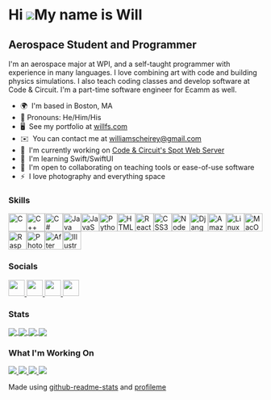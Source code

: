 Hi ![](https://user-images.githubusercontent.com/18350557/176309783-0785949b-9127-417c-8b55-ab5a4333674e.gif)My name is Will
============================================================================================================================

Aerospace Student and Programmer
--------------------------------

I'm an aerospace major at WPI, and a self-taught programmer with experience in many languages. I love combining art with code and building physics simulations. I also teach coding classes and develop software at Code & Circuit. I'm a part-time software engineer for Ecamm as well.

* 🌍  I'm based in Boston, MA
* 👨  Pronouns: He/Him/His
* 🖥️  See my portfolio at [willfs.com](http://willfs.com)
* ✉️  You can contact me at [williamscheirey@gmail.com](mailto:williamscheirey@gmail.com)
* 🚀  I'm currently working on [Code & Circuit's Spot Web Server](http://github.com/code-and-circuit/spot-web-server)
* 🧠  I'm learning Swift/SwiftUI
* 🤝  I'm open to collaborating on teaching tools or ease-of-use software
* ⚡  I love photography and everything space

### Skills


<p align="left">
<a href="https://docs.microsoft.com/en-us/cpp/?view=msvc-170" target="_blank" rel="noreferrer"><img src="https://raw.githubusercontent.com/danielcranney/readme-generator/main/public/icons/skills/c-colored.svg" width="36" height="36" alt="C" /></a><a href="https://docs.microsoft.com/en-us/cpp/?view=msvc-170" target="_blank" rel="noreferrer"><img src="https://raw.githubusercontent.com/danielcranney/readme-generator/main/public/icons/skills/cplusplus-colored.svg" width="36" height="36" alt="C++" /></a><a href="https://docs.microsoft.com/en-us/dotnet/csharp/" target="_blank" rel="noreferrer"><img src="https://raw.githubusercontent.com/danielcranney/readme-generator/main/public/icons/skills/csharp-colored.svg" width="36" height="36" alt="C#" /></a><a href="https://www.oracle.com/java/" target="_blank" rel="noreferrer"><img src="https://raw.githubusercontent.com/danielcranney/readme-generator/main/public/icons/skills/java-colored.svg" width="36" height="36" alt="Java" /></a><a href="https://developer.mozilla.org/en-US/docs/Web/JavaScript" target="_blank" rel="noreferrer"><img src="https://raw.githubusercontent.com/danielcranney/readme-generator/main/public/icons/skills/javascript-colored.svg" width="36" height="36" alt="JavaScript" /></a><a href="https://www.python.org/" target="_blank" rel="noreferrer"><img src="https://raw.githubusercontent.com/danielcranney/readme-generator/main/public/icons/skills/python-colored.svg" width="36" height="36" alt="Python" /></a><a href="https://developer.mozilla.org/en-US/docs/Glossary/HTML5" target="_blank" rel="noreferrer"><img src="https://raw.githubusercontent.com/danielcranney/readme-generator/main/public/icons/skills/html5-colored.svg" width="36" height="36" alt="HTML5" /></a><a href="https://reactjs.org/" target="_blank" rel="noreferrer"><img src="https://raw.githubusercontent.com/danielcranney/readme-generator/main/public/icons/skills/react-colored.svg" width="36" height="36" alt="React" /></a><a href="https://www.w3.org/TR/CSS/#css" target="_blank" rel="noreferrer"><img src="https://raw.githubusercontent.com/danielcranney/readme-generator/main/public/icons/skills/css3-colored.svg" width="36" height="36" alt="CSS3" /></a><a href="https://nodejs.org/en/" target="_blank" rel="noreferrer"><img src="https://raw.githubusercontent.com/danielcranney/readme-generator/main/public/icons/skills/nodejs-colored.svg" width="36" height="36" alt="NodeJS" /></a><a href="https://www.djangoproject.com/" target="_blank" rel="noreferrer"><img src="https://raw.githubusercontent.com/danielcranney/readme-generator/main/public/icons/skills/django-colored.svg" width="36" height="36" alt="Django" /></a><a href="https://aws.amazon.com" target="_blank" rel="noreferrer"><img src="https://raw.githubusercontent.com/danielcranney/readme-generator/main/public/icons/skills/aws-colored.svg" width="36" height="36" alt="Amazon Web Services" /></a><a href="https://www.linux.org" target="_blank" rel="noreferrer"><img src="https://raw.githubusercontent.com/danielcranney/readme-generator/main/public/icons/skills/linux-colored.svg" width="36" height="36" alt="Linux" /></a><a href="https://apple.com" target="_blank" rel="noreferrer"><img src="https://raw.githubusercontent.com/danielcranney/readme-generator/main/public/icons/skills/macos-colored.svg" width="36" height="36" alt="MacOS" /></a><a href="https://www.raspberrypi.org/" target="_blank" rel="noreferrer"><img src="https://raw.githubusercontent.com/danielcranney/readme-generator/main/public/icons/skills/raspberrypi-colored.svg" width="36" height="36" alt="Raspberry Pi" /></a><a href="https://www.adobe.com/uk/products/photoshop.html" target="_blank" rel="noreferrer"><img src="https://raw.githubusercontent.com/danielcranney/readme-generator/main/public/icons/skills/photoshop-colored.svg" width="36" height="36" alt="Photoshop" /></a><a href="https://www.adobe.com/uk/products/aftereffects.html" target="_blank" rel="noreferrer"><img src="https://raw.githubusercontent.com/danielcranney/readme-generator/main/public/icons/skills/aftereffects-colored.svg" width="36" height="36" alt="After Effects" /></a><a href="https://www.adobe.com/uk/products/illustrator.html" target="_blank" rel="noreferrer"><img src="https://raw.githubusercontent.com/danielcranney/readme-generator/main/public/icons/skills/illustrator-colored.svg" width="36" height="36" alt="Illustrator" /></a>
</p>


### Socials

<p align="left"> <a href="https://www.github.com/Will-Scheirey" target="_blank" rel="noreferrer"> <picture> <source media="(prefers-color-scheme: dark)" srcset="https://raw.githubusercontent.com/danielcranney/readme-generator/main/public/icons/socials/github-dark.svg" /> <source media="(prefers-color-scheme: light)" srcset="https://raw.githubusercontent.com/danielcranney/readme-generator/main/public/icons/socials/github.svg" /> <img src="https://raw.githubusercontent.com/danielcranney/readme-generator/main/public/icons/socials/github.svg" width="32" height="32" /> </picture> </a> <a href="http://www.instagram.com/will_scheirey" target="_blank" rel="noreferrer"> <picture> <source srcset="https://raw.githubusercontent.com/danielcranney/readme-generator/main/public/icons/socials/instagram.svg" /> <img src="https://raw.githubusercontent.com/danielcranney/readme-generator/main/public/icons/socials/instagram.svg" width="32" height="32" /> </picture> </a> <a href="https://www.linkedin.com/in/william-scheirey-8b58a524b/" target="_blank" rel="noreferrer"> <picture> <source media="(prefers-color-scheme: dark)" srcset="https://raw.githubusercontent.com/danielcranney/readme-generator/main/public/icons/socials/linkedin-dark.svg" /> <source media="(prefers-color-scheme: light)" srcset="https://raw.githubusercontent.com/danielcranney/readme-generator/main/public/icons/socials/linkedin.svg" /> <img src="https://raw.githubusercontent.com/danielcranney/readme-generator/main/public/icons/socials/linkedin.svg" width="32" height="32" /> </picture> </a> <a href="https://www.x.com/Martian_Will" target="_blank" rel="noreferrer"> <picture> <source media="(prefers-color-scheme: dark)" srcset="https://raw.githubusercontent.com/danielcranney/readme-generator/main/public/icons/socials/twitter-dark.svg" /> <source media="(prefers-color-scheme: light)" srcset="https://raw.githubusercontent.com/danielcranney/readme-generator/main/public/icons/socials/twitter.svg" /> <img src="https://raw.githubusercontent.com/danielcranney/readme-generator/main/public/icons/socials/twitter.svg" width="32" height="32" /> </picture> </a></p>

### Stats

<a href="https://github.com/Will-Scheirey#gh-dark-mode-only">
  <img align="center" src="https://github-readme-stats.vercel.app/api?username=Will-Scheirey&include_all_commits=true&rank_icon=github&show_icons=true&theme=dark&hide_border=true"/>
</a>

<a href="https://github.com/Will-Scheirey#gh-light-mode-only">
  <img align="center" src="https://github-readme-stats.vercel.app/api?username=Will-Scheirey&include_all_commits=true&rank_icon=github&show_icons=true&theme=default&hide_border=true"/>
</a>

<a href="https://github.com/Will-Scheirey#gh-dark-mode-only">
  <img align="center" src="https://github-readme-stats.vercel.app/api/top-langs/?username=Will-Scheirey&hide_progress=true&theme=transparent&hide_border=true&title_color=fff&text_color=9f9f9f"/>
</a>

<a href="https://github.com/Will-Scheirey#gh-light-mode-only">
  <img align="center" src="https://github-readme-stats.vercel.app/api/top-langs/?username=Will-Scheirey&hide_progress=true&theme=transparent&hide_border=true&title_color=000&text_color=6f6f6f"/>
</a>

### What I'm Working On

<a href="https://github.com/code-and-circuit/spot-web-server#gh-dark-mode-only">
  <img src="https://github-readme-stats.vercel.app/api/pin?username=code-and-circuit&repo=spot-web-server&title_color=fff&text_color=9f9f9f&theme=transparent&hide_border=true"/>
</a>

<a href="https://github.com/code-and-circuit/spot-web-server#gh-light-mode-only">
  <img src="https://github-readme-stats.vercel.app/api/pin?username=code-and-circuit&repo=spot-web-server&title_color=000&text_color=6f6f6f&theme=transparent&hide_border=true"/>
</a>

<a href="https://github.com/WPI-HPRC/groundstation-backend-java#gh-dark-mode-only">
  <img src="https://github-readme-stats.vercel.app/api/pin?username=WPI-HPRC&repo=groundstation-backend-java&title_color=fff&text_color=9f9f9f&theme=transparent&hide_border=true"/>
</a>

<a href="https://github.com/WPI-HPRC/groundstation-backend-java#gh-light-mode-only">
  <img src="https://github-readme-stats.vercel.app/api/pin?username=WPI-HPRC&repo=groundstation-backend-java&title_color=000&text_color=6f6f6f&theme=transparent&hide_border=true"/>
</a>
<br />
<p>Made using <a href="https://github.com/anuraghazra/github-readme-stats#github-stats-card">github-readme-stats</a> and <a href="https://www.profileme.dev/">profileme</a></p>

